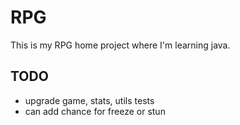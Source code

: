 # RPG
This is my RPG home project where I'm learning java.

## TODO
- upgrade game, stats, utils tests
- can add chance for freeze or stun